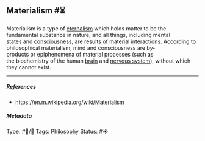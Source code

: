 ## Materialism  #⏳

Materialism is a type of [eternalism](Eternalism.md) which holds matter to be the fundamental substance in nature, and all things, including mental states and [consciousness](Consciousness.md), are results of material interactions. According to philosophical materialism, mind and consciousness are by-products or epiphenomena of material processes (such as the biochemistry of the human [brain](Brain.md) and [nervous system]()), without which they cannot exist.

---

##### References

* https://en.m.wikipedia.org/wiki/Materialism

##### Metadata

Type: #🔵/🔵 
Tags: [Philosophy](Philosophy.md) 
Status: #☀️ 
